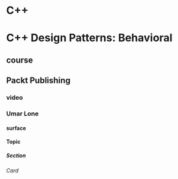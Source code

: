 # C++
# C++ Design Patterns: Behavioral
## course
## Packt Publishing
### video
### Umar Lone

#### surface
#### Topic

##### Section

###### Card
